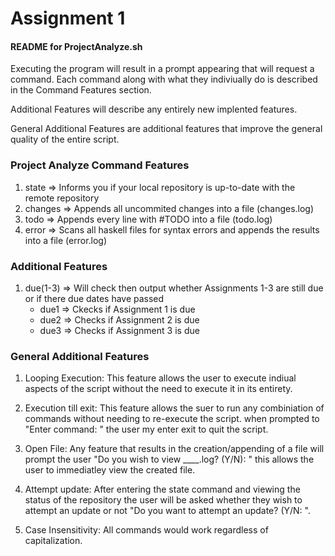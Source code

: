 # Assignment 1

#### README for ProjectAnalyze.sh 
Executing the program will result in a prompt appearing that will request a command. Each command along with what they indiviually do is described in the Command Features section.

Additional Features will describe any entirely new implented features.

General Additional Features are additional features that improve the general quality of the entire script.

### Project Analyze Command Features
1. state => Informs you if your local repository is up-to-date with the remote repository
2. changes => Appends all uncommited changes into a file (changes.log)
3. todo => Appends every line with #TODO into a file (todo.log)
4. error => Scans all haskell files for syntax errors and appends the results into a file (error.log)

### Additional Features
1. due(1-3) => Will check then output whether Assignments 1-3 are still due or if there due dates have passed
	- due1 => Ckecks if Assignment 1 is due
	- due2 => Checks if Assignment 2 is due
	- due3 => Checks if Assignment 3 is due

### General Additional Features
1. Looping Execution:
	This feature allows the user to execute indiual aspects of the script without the need to execute it in its entirety. 

2. Execution till exit:
	This feature allows the suer to run any combiniation of commands without needing to re-execute the script. when prompted to "Enter command: " the user my enter exit to quit the script.

3. Open File:
	Any feature that results in the creation/appending of a file will prompt the user "Do you wish to view ____.log? (Y/N): " this allows the user to immediatley view the created file.

4. Attempt update:
	After entering the state command and viewing the status of the repository the user will be asked whether they wish to attempt an update or not "Do you want to attempt an update? (Y/N: ". 

5. Case Insensitivity:
	All commands would work regardless of capitalization. 
